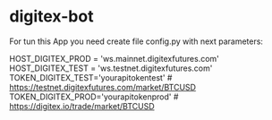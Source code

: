 # digitex-bot

For tun this App you need create file config.py with next parameters:

HOST_DIGITEX_PROD = 'ws.mainnet.digitexfutures.com'
HOST_DIGITEX_TEST = 'ws.testnet.digitexfutures.com'
TOKEN_DIGITEX_TEST='yourapitokentest' # https://testnet.digitexfutures.com/market/BTCUSD
TOKEN_DIGITEX_PROD='yourapitokenprod' # https://digitex.io/trade/market/BTCUSD
